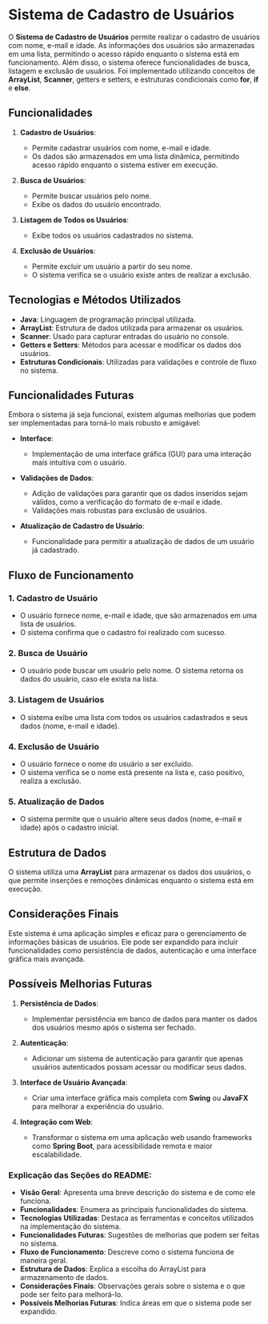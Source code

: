# Sistema de Cadastro de Usuários

O **Sistema de Cadastro de Usuários** permite realizar o cadastro de usuários com nome, e-mail e idade. As informações dos usuários são armazenadas em uma lista, permitindo o acesso rápido enquanto o sistema está em funcionamento. Além disso, o sistema oferece funcionalidades de busca, listagem e exclusão de usuários. Foi implementado utilizando conceitos de **ArrayList**, **Scanner**, getters e setters, e estruturas condicionais como **for**, **if** e **else**.

## Funcionalidades

1. **Cadastro de Usuários**:
   - Permite cadastrar usuários com nome, e-mail e idade.
   - Os dados são armazenados em uma lista dinâmica, permitindo acesso rápido enquanto o sistema estiver em execução.

2. **Busca de Usuários**:
   - Permite buscar usuários pelo nome.
   - Exibe os dados do usuário encontrado.

3. **Listagem de Todos os Usuários**:
   - Exibe todos os usuários cadastrados no sistema.

4. **Exclusão de Usuários**:
   - Permite excluir um usuário a partir do seu nome.
   - O sistema verifica se o usuário existe antes de realizar a exclusão.

## Tecnologias e Métodos Utilizados

- **Java**: Linguagem de programação principal utilizada.
- **ArrayList**: Estrutura de dados utilizada para armazenar os usuários.
- **Scanner**: Usado para capturar entradas do usuário no console.
- **Getters e Setters**: Métodos para acessar e modificar os dados dos usuários.
- **Estruturas Condicionais**: Utilizadas para validações e controle de fluxo no sistema.

## Funcionalidades Futuras

Embora o sistema já seja funcional, existem algumas melhorias que podem ser implementadas para torná-lo mais robusto e amigável:

- **Interface**:
  - Implementação de uma interface gráfica (GUI) para uma interação mais intuitiva com o usuário.

- **Validações de Dados**:
  - Adição de validações para garantir que os dados inseridos sejam válidos, como a verificação do formato de e-mail e idade.
  - Validações mais robustas para exclusão de usuários.

- **Atualização de Cadastro de Usuário**:
  - Funcionalidade para permitir a atualização de dados de um usuário já cadastrado.

## Fluxo de Funcionamento

### 1. Cadastro de Usuário
- O usuário fornece nome, e-mail e idade, que são armazenados em uma lista de usuários.
- O sistema confirma que o cadastro foi realizado com sucesso.

### 2. Busca de Usuário
- O usuário pode buscar um usuário pelo nome. O sistema retorna os dados do usuário, caso ele exista na lista.

### 3. Listagem de Usuários
- O sistema exibe uma lista com todos os usuários cadastrados e seus dados (nome, e-mail e idade).

### 4. Exclusão de Usuário
- O usuário fornece o nome do usuário a ser excluído.
- O sistema verifica se o nome está presente na lista e, caso positivo, realiza a exclusão.

### 5. Atualização de Dados
- O sistema permite que o usuário altere seus dados (nome, e-mail e idade) após o cadastro inicial.

## Estrutura de Dados

O sistema utiliza uma **ArrayList** para armazenar os dados dos usuários, o que permite inserções e remoções dinâmicas enquanto o sistema está em execução.

## Considerações Finais

Este sistema é uma aplicação simples e eficaz para o gerenciamento de informações básicas de usuários. Ele pode ser expandido para incluir funcionalidades como persistência de dados, autenticação e uma interface gráfica mais avançada.

## Possíveis Melhorias Futuras

1. **Persistência de Dados**:
   - Implementar persistência em banco de dados para manter os dados dos usuários mesmo após o sistema ser fechado.

2. **Autenticação**:
   - Adicionar um sistema de autenticação para garantir que apenas usuários autenticados possam acessar ou modificar seus dados.

3. **Interface de Usuário Avançada**:
   - Criar uma interface gráfica mais completa com **Swing** ou **JavaFX** para melhorar a experiência do usuário.

4. **Integração com Web**:
   - Transformar o sistema em uma aplicação web usando frameworks como **Spring Boot**, para acessibilidade remota e maior escalabilidade.

### Explicação das Seções do README:

- **Visão Geral**: Apresenta uma breve descrição do sistema e de como ele funciona.
- **Funcionalidades**: Enumera as principais funcionalidades do sistema.
- **Tecnologias Utilizadas**: Destaca as ferramentas e conceitos utilizados na implementação do sistema.
- **Funcionalidades Futuras**: Sugestões de melhorias que podem ser feitas no sistema.
- **Fluxo de Funcionamento**: Descreve como o sistema funciona de maneira geral.
- **Estrutura de Dados**: Explica a escolha do ArrayList para armazenamento de dados.
- **Considerações Finais**: Observações gerais sobre o sistema e o que pode ser feito para melhorá-lo.
- **Possíveis Melhorias Futuras**: Indica áreas em que o sistema pode ser expandido.

